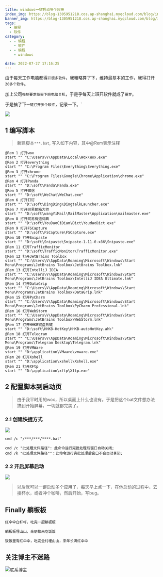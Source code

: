 ```yaml
---
title: windows一键启动多个应用
index_img: https://blog-1305951218.cos.ap-shanghai.myqcloud.com/blog/image/articleBg/1(121).jpg
banner_img: https://blog-1305951218.cos.ap-shanghai.myqcloud.com/blog/image/articleBg/1(121).jpg
tags:
  - 编程
  - 软件
category:
  - - 编程
    - 软件
  - - 编程
    - windows

date: 2022-07-27 17:16:25
---
```


由于每天工作电脑都得`开很多软件`，我粗略算了下，维持最基本的工作，我得打开`20多个软件`。

加上公司`强制要求每天下班电脑关机`，于是乎每天上班开软件就成了`噩梦`。

于是搞了下`一键打开多个软件`，记录一下。`

<!-- more -->

![](https://blog-1305951218.cos.ap-shanghai.myqcloud.com/blog/image/icon/touBuYinDaoGuanZhu.gif)


## 1 编写脚本

> 新建脚本`***.bat`, 写入如下内容，其中@Rem表示注释

```
@Rem 1 打开wox
start "" "C:\Users\V\AppData\Local\Wox\Wox.exe"
@Rem 2 打开everything
start "" "C:\Program Files\Everything\Everything.exe"
@Rem 3 打开chrome
start "" "C:\Program Files\Google\Chrome\Application\chrome.exe"
@Rem 4 打开Panda
start "" "D:\soft\Panda\Panda.exe"
@Rem 5 打开微信
start "" "D:\soft\WeChat\WeChat.exe"
@Rem 6 打开钉钉
start "" "D:\soft\DingDing\DingtalkLauncher.exe"
@Rem 7 打开网易邮箱大师
start "" "D:\soft\wangYiMail\MailMaster\Application\mailmaster.exe"
@Rem 8 打开网易有道词典
start "" "D:\soft\YouDaoCiDian\Dict\YoudaoDict.exe"
@Rem 9 打开FSCapture
start "" "D:\soft\FSCapture\FSCapture.exe"
@Rem 10 打开Snipaste
start "" "D:\soft\Snipaste\Snipaste-1.11.0-x86\Snipaste.exe"
@Rem 11 打开TrafficMonitor
start "" "D:\soft\TrafficMonitor\TrafficMonitor.exe"
@Rem 12 打开JetBrains Toolbox
start "" "C:\Users\V\AppData\Roaming\Microsoft\Windows\Start Menu\Programs\JetBrains Toolbox\JetBrains Toolbox.lnk"
@Rem 13 打开IntelliJ IDEA
start "" "C:\Users\V\AppData\Roaming\Microsoft\Windows\Start Menu\Programs\JetBrains Toolbox\IntelliJ IDEA Ultimate.lnk"
@Rem 14 打开DataGrip
start "" "C:\Users\V\AppData\Roaming\Microsoft\Windows\Start Menu\Programs\JetBrains Toolbox\DataGrip.lnk"
@Rem 15 打开PyCharm
start "" "C:\Users\V\AppData\Roaming\Microsoft\Windows\Start Menu\Programs\JetBrains Toolbox\PyCharm Professional.lnk"
@Rem 16 打开WebStorm
start "" "C:\Users\V\AppData\Roaming\Microsoft\Windows\Start Menu\Programs\JetBrains Toolbox\WebStorm.lnk"
@Rem 17 打开HHKB键盘热键
start "" "D:\soft\HHKB-HotKey\HHKB-autoHotKey.ahk"
@Rem 18 打开Telegram
start "" "C:\Users\V\AppData\Roaming\Microsoft\Windows\Start Menu\Programs\Telegram Desktop\Telegram.lnk"
@Rem 19 打开VMWare
start "" "D:\application\VMware\vmware.exe"
@Rem 20 打开Xshell
start "" "D:\application\xshell\Xshell.exe"
@Rem 21 打开XFtp
start "" "D:\application\xftp\Xftp.exe"
```

## 2 配置脚本到启动页

> 由于我平时用的wox，所以桌面上什么也没有，于是把这个bat文件想办法搞到开始屏幕，一切就都完美了。

### 2.1 创建快捷方式

![](https://blog-1305951218.cos.ap-shanghai.myqcloud.com/blog/image/articleContent/windows一键启动多个应用/1.png)

```shell
cmd /c "/***/***/****.bat"

cmd /c "批处理文件路径": 此命令运行完批处理后窗口自动关闭;
cmd /k "批处理文件路径""：此命令运行完批处理后窗口不会自动关闭;
```

### 2.2 开启屏幕启动

![](https://blog-1305951218.cos.ap-shanghai.myqcloud.com/blog/image/articleContent/windows一键启动多个应用/2.png)

> 以后就可以一键启动多个应用了，每天早上点一下，在他启动的过程中，去接杯水，或者冲个咖啡，然后开始，写bug。

## Finally 躺板板

`红伞伞白杆杆，吃完一起躺板板`

`躺板板埋山山，亲朋都来吃饭饭`

`饭饭里有红伞伞，吃完全村埋山山，来年长满红伞伞`

## 关注博主不迷路
![联系博主](https://blog-1305951218.cos.ap-shanghai.myqcloud.com/blog/image/icon/wechatFindMeNew.png)